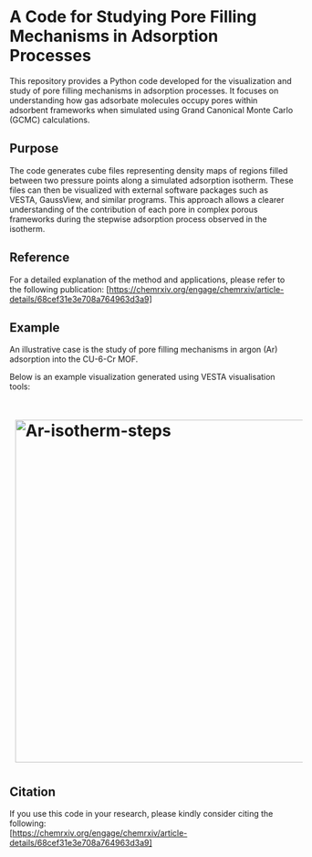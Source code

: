 # A Code for Studying Pore Filling Mechanisms in Adsorption Processes

This repository provides a Python code developed for the visualization and study of pore filling mechanisms in adsorption processes. It focuses on understanding how gas adsorbate molecules occupy pores within adsorbent frameworks when simulated using Grand Canonical Monte Carlo (GCMC) calculations.

## Purpose
The code generates cube files representing density maps of regions filled between two pressure points along a simulated adsorption isotherm. These files can then be visualized with external software packages such as VESTA, GaussView, and similar programs. This approach allows a clearer understanding of the contribution of each pore in complex porous frameworks during the stepwise adsorption process observed in the isotherm.

## Reference
For a detailed explanation of the method and applications, please refer to the following publication:
[https://chemrxiv.org/engage/chemrxiv/article-details/68cef31e3e708a764963d3a9]

## Example
An illustrative case is the study of pore filling mechanisms in argon (Ar) adsorption into the CU-6-Cr MOF.

Below is an example visualization generated using VESTA visualisation tools:

# <img src="docs/images/step-2.png" alt="Ar-isotherm-steps" style="padding:10px;" width="600"/>

## Citation
If you use this code in your research, please kindly consider citing the following:  
[https://chemrxiv.org/engage/chemrxiv/article-details/68cef31e3e708a764963d3a9]
